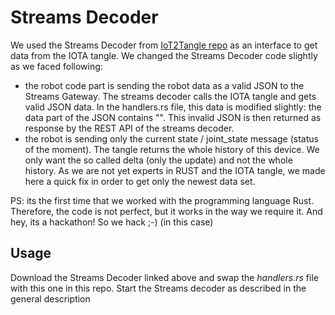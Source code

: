 # Streams Decoder
We used the Streams Decoder from [IoT2Tangle repo](https://github.com/iot2tangle/streams-decoder) as an interface to get data from the IOTA tangle.
We changed the Streams Decoder code slightly as we faced following:
- the robot code part is sending the robot data as a valid JSON to the Streams Gateway. The streams decoder calls the IOTA tangle and gets valid JSON data. In the handlers.rs file, this data is modified slightly: the data part of the JSON contains "\". This invalid JSON is then returned as response by the REST API of the streams decoder.
- the robot is sending only the current state / joint_state message (status of the moment). The tangle returns the whole history of this device. We only want the so called delta (only the update) and not the whole history. As we are not yet experts in RUST and the IOTA tangle, we made here a quick fix in order to get only the newest data set.

PS: its the first time that we worked with the programming language Rust. Therefore, the code is not perfect, but it works in the way we require it. And hey, its a hackathon! So we hack ;-) (in this case)

## Usage
Download the Streams Decoder linked above and swap the _handlers.rs_ file with this one in this repo. Start the Streams decoder as described in the general description